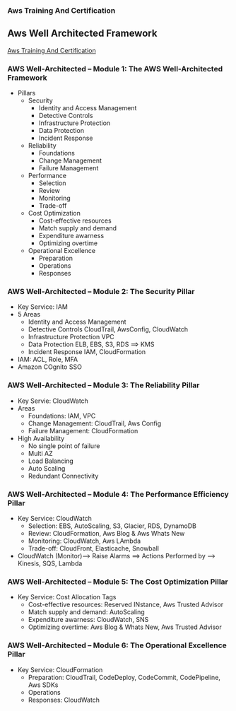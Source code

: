 ### Aws Training And Certification
## Aws Well Architected Framework
[Aws Training And Certification](https://www.aws.training/transcript/curriculumplayer?transcriptId=7pGhstV90E2g0kMQPRm6kg2)

### AWS Well-Architected – Module 1: The AWS Well-Architected Framework   

* Pillars
  * Security
    * Identity and Access Management
	* Detective Controls
	* Infrastructure Protection
	* Data Protection
	* Incident Response
  * Reliability
    * Foundations
	* Change Management
	* Failure Management
  * Performance
    * Selection
	* Review
	* Monitoring
	* Trade-off
  * Cost Optimization
    * Cost-effective resources
	* Match supply and demand
	* Expenditure awarness
	* Optimizing overtime
  * Operational Excellence
    * Preparation
	* Operations
	* Responses
  
### AWS Well-Architected – Module 2: The Security Pillar  
* Key Service: IAM
* 5 Areas
    * Identity and Access Management
	* Detective Controls
	  CloudTrail, AwsConfig, CloudWatch  
	* Infrastructure Protection
	  VPC
	* Data Protection
	  ELB, EBS, S3, RDS ==> KMS
	* Incident Response
	  IAM, CloudFormation
* IAM: ACL, Role, MFA
* Amazon COgnito
  SSO
	
	
### AWS Well-Architected – Module 3: The Reliability Pillar   
* Key Servie: CloudWatch
* Areas
  * Foundations: IAM, VPC
  * Change Management: CloudTrail, Aws Config
  * Failure Management: CloudFormation
* High Availability
  * No single point of failure
  * Multi AZ
  * Load Balancing
  * Auto Scaling
  * Redundant Connectivity

### AWS Well-Architected – Module 4: The Performance Efficiency Pillar   
* Key Service: CloudWatch
    * Selection: EBS, AutoScaling, S3, Glacier, RDS, DynamoDB
	* Review: CloudFormation, Aws Blog & Aws Whats New
	* Monitoring: CloudWatch, Aws LAmbda
	* Trade-off: CloudFront, Elasticache, Snowball
* CloudWatch (Monitor)--> Raise Alarms ==> Actions Performed by --> Kinesis, SQS, Lambda
	
### AWS Well-Architected – Module 5: The Cost Optimization Pillar  
* Key Service: Cost Allocation Tags
    * Cost-effective resources: Reserved INstance, Aws Trusted Advisor
	* Match supply and demand: AutoScaling
	* Expenditure awarness: CloudWatch, SNS
	* Optimizing overtime: Aws Blog & Whats New, Aws Trusted Advisor
	
### AWS Well-Architected – Module 6: The Operational Excellence Pillar 
* Key Service: CloudFormation
    * Preparation: CloudTrail, CodeDeploy, CodeCommit, CodePipeline, Aws SDKs
	* Operations
	* Responses: CloudWatch




